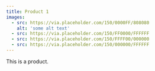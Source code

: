 ```yaml
---
title: Product 1
images:
  - src: https://via.placeholder.com/150/0000FF/808080
    alt: 'some alt text'
  - src: https://via.placeholder.com/150/FF0000/FFFFFF
  - src: https://via.placeholder.com/150/FFFF00/000000
  - src: https://via.placeholder.com/150/000000/FFFFFF
---
```


This is a product.
